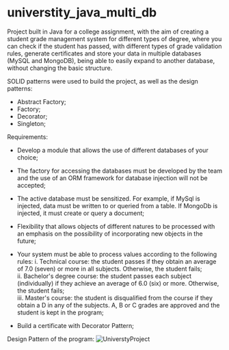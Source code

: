 # universtity_java_multi_db
Project built in Java for a college assignment, with the aim of creating a student grade management system for different types of degree, 
where you can check if the student has passed, with different types of grade validation rules, generate certificates and store your data 
in multiple databases (MySQL and MongoDB), being able to easily expand to another database, without changing the basic structure.

SOLID patterns were used to build the project, as well as the design patterns:
- Abstract Factory;
- Factory;
- Decorator;
- Singleton;

Requirements:
- Develop a module that allows the use of different databases of your choice;

- The factory for accessing the databases must be developed by the team and the use of an ORM framework for database injection will not be accepted;

- The active database must be sensitized. For example, if MySql is injected, data must be written to or queried from a table. If MongoDb is injected, it must create or query a document;
  
- Flexibility that allows objects of different natures to be processed with an emphasis on the possibility of incorporating new objects in the future;

- Your system must be able to process values according to the following rules:
  i. Technical course: the student passes if they obtain an average of 7.0 (seven) or more in all subjects. Otherwise, the student fails;<br>
  ii. Bachelor's degree course: the student passes each subject (individually) if they achieve an average of 6.0 (six) or more. Otherwise, the student fails;<br>
  iii. Master's course: the student is disqualified from the course if they obtain a D in any of the subjects. A, B or C grades are approved and the student is kept in the program;<br>
  
- Build a certificate with Decorator Pattern;
  
Design Pattern of the program:
![UniverstyProject](https://github.com/joaoangnes/universtity_java_multi_db/assets/74597614/0fccd244-557d-4c63-841e-3cfbab29b2e5)
